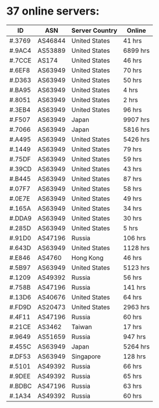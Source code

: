 # 37 online servers:

| ID | ASN | Server Country | Online |
| ------ | ------ | ------ | ------ |
| #.3769 | AS46844 | United States | 41 hrs |
| #.9AC4 | AS53889 | United States | 6899 hrs |
| #.7CCE | AS174 | United States | 46 hrs |
| #.6EF8 | AS63949 | United States | 70 hrs |
| #.D363 | AS63949 | United States | 50 hrs |
| #.BA95 | AS63949 | United States | 4 hrs |
| #.8051 | AS63949 | United States | 2 hrs |
| #.3EB4 | AS63949 | United States | 96 hrs |
| #.F507 | AS63949 | Japan | 9907 hrs |
| #.7066 | AS63949 | Japan | 5816 hrs |
| #.A495 | AS63949 | United States | 5426 hrs |
| #.1449 | AS63949 | United States | 79 hrs |
| #.75DF | AS63949 | United States | 59 hrs |
| #.39CD | AS63949 | United States | 43 hrs |
| #.B445 | AS63949 | United States | 87 hrs |
| #.07F7 | AS63949 | United States | 58 hrs |
| #.0E7E | AS63949 | United States | 49 hrs |
| #.165A | AS63949 | United States | 34 hrs |
| #.DDA9 | AS63949 | United States | 30 hrs |
| #.285D | AS63949 | United States | 5 hrs |
| #.91D0 | AS47196 | Russia | 106 hrs |
| #.643D | AS63949 | United States | 1128 hrs |
| #.E846 | AS4760 | Hong Kong | 46 hrs |
| #.5B97 | AS63949 | United States | 5123 hrs |
| #.1209 | AS49392 | Russia | 56 hrs |
| #.758B | AS47196 | Russia | 141 hrs |
| #.13D6 | AS40676 | United States | 64 hrs |
| #.FD9D | AS20473 | United States | 2963 hrs |
| #.4F11 | AS47196 | Russia | 60 hrs |
| #.21CE | AS3462 | Taiwan | 17 hrs |
| #.9649 | AS51659 | Russia | 947 hrs |
| #.455C | AS63949 | Japan | 5264 hrs |
| #.DF53 | AS63949 | Singapore | 128 hrs |
| #.5101 | AS49392 | Russia | 66 hrs |
| #.9DEE | AS49392 | Russia | 65 hrs |
| #.BDBC | AS47196 | Russia | 63 hrs |
| #.1A34 | AS49392 | Russia | 60 hrs |


